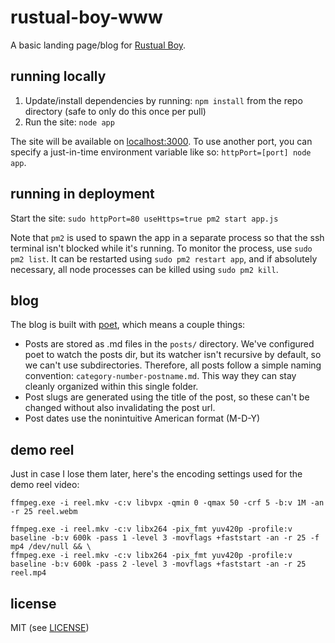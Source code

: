 # rustual-boy-www

A basic landing page/blog for [Rustual Boy](https://github.com/emu-rs/rustual-boy).

## running locally

1. Update/install dependencies by running: `npm install` from the repo directory (safe to only do this once per pull)
2. Run the site: `node app`

The site will be available on [localhost:3000](http://localhost:3000). To use another port, you can specify a just-in-time environment variable like so: `httpPort=[port] node app`.

## running in deployment

Start the site: `sudo httpPort=80 useHttps=true pm2 start app.js`

Note that `pm2` is used to spawn the app in a separate process so that the ssh terminal isn't blocked while it's running. To monitor the process, use `sudo pm2 list`. It can be restarted using `sudo pm2 restart app`, and if absolutely necessary, all node processes can be killed using `sudo pm2 kill`.

## blog

The blog is built with [poet](http://jsantell.github.io/poet/), which means a couple things:
- Posts are stored as .md files in the `posts/` directory. We've configured poet to watch the posts dir, but its watcher isn't recursive by default, so we can't use subdirectories. Therefore, all posts follow a simple naming convention: `category-number-postname.md`. This way they can stay cleanly organized within this single folder.
- Post slugs are generated using the title of the post, so these can't be changed without also invalidating the post url.
- Post dates use the nonintuitive American format (M-D-Y)

## demo reel

Just in case I lose them later, here's the encoding settings used for the demo reel video:
```
ffmpeg.exe -i reel.mkv -c:v libvpx -qmin 0 -qmax 50 -crf 5 -b:v 1M -an -r 25 reel.webm

ffmpeg.exe -i reel.mkv -c:v libx264 -pix_fmt yuv420p -profile:v baseline -b:v 600k -pass 1 -level 3 -movflags +faststart -an -r 25 -f mp4 /dev/null && \
ffmpeg.exe -i reel.mkv -c:v libx264 -pix_fmt yuv420p -profile:v baseline -b:v 600k -pass 2 -level 3 -movflags +faststart -an -r 25 reel.mp4
```

## license

MIT (see [LICENSE](LICENSE))
